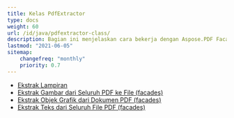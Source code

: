 ```yaml
---
title: Kelas PdfExtractor
type: docs
weight: 60
url: /id/java/pdfextractor-class/
description: Bagian ini menjelaskan cara bekerja dengan Aspose.PDF Facades menggunakan Kelas PdfExtractor.
lastmod: "2021-06-05"
sitemap:
    changefreq: "monthly"
    priority: 0.7
---
```


- [Ekstrak Lampiran](/pdf/id/java/extract-attachments/)
- [Ekstrak Gambar dari Seluruh PDF ke File (facades)](/pdf/id/java/extract-images/)
- [Ekstrak Objek Grafik dari Dokumen PDF (facades)](/pdf/id/java/extract-chart-objects/)
- [Ekstrak Teks dari Seluruh File PDF (facades)](/pdf/id/java/extract-text/)